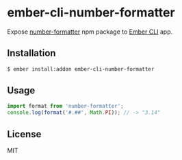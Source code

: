 # ember-cli-number-formatter

Expose [number-formatter][npm] npm package to [Ember CLI][cli] app.

## Installation

```sh
$ ember install:addon ember-cli-number-formatter
```

## Usage

```js
import format from 'number-formatter';
console.log(format('#.##', Math.PI)); // -> "3.14"
```

## License

MIT

[npm]: https://www.npmjs.com/package/number-formatter
[cli]: http://www.ember-cli.com/
